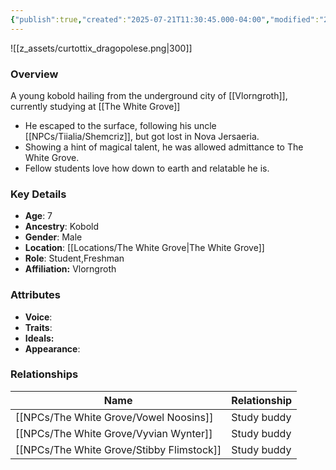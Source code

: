 ```yaml
---
{"publish":true,"created":"2025-07-21T11:30:45.000-04:00","modified":"2025-07-25T11:38:32.000-04:00","published":"2025-07-25T11:38:32.000-04:00","cssclasses":"","Age":"7","Ancestry":"Kobold","Gender":"Male","Location":["[[Locations/The White Grove]]"],"Role":["Student","Freshman"],"Affiliation":["Vlorngroth"],"Appearances":["[[The White Grove]]"]}
---
```



![[z_assets/curtottix_dragopolese.png|300]]

### Overview
A young kobold hailing from the underground city of [[Vlorngroth]], currently studying at [[The White Grove]]

- He escaped to the surface, following his uncle [[NPCs/Tiialia/Shemcriz]], but got lost in Nova Jersaeria.
- Showing a hint of magical talent, he was allowed admittance to The White Grove.
- Fellow students love how down to earth and relatable he is.

### Key Details
- **Age**: 7
- **Ancestry**: Kobold
- **Gender**: Male
- **Location**: [[Locations/The White Grove\|The White Grove]]
- **Role**: Student,Freshman
- **Affiliation:** Vlorngroth

### Attributes
- **Voice**: 
- **Traits**: 
- **Ideals:** 
- **Appearance**:

### Relationships

| Name                 | Relationship |
| -------------------- | ------------ |
| [[NPCs/The White Grove/Vowel Noosins]]    | Study buddy  |
| [[NPCs/The White Grove/Vyvian Wynter]]    | Study buddy  |
| [[NPCs/The White Grove/Stibby Flimstock]] | Study buddy  |

